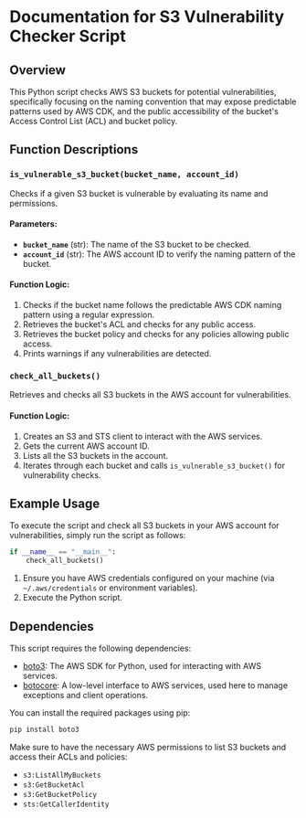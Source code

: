 # Documentation for S3 Vulnerability Checker Script

## Overview
This Python script checks AWS S3 buckets for potential vulnerabilities, specifically focusing on the naming convention that may expose predictable patterns used by AWS CDK, and the public accessibility of the bucket's Access Control List (ACL) and bucket policy.

## Function Descriptions

### `is_vulnerable_s3_bucket(bucket_name, account_id)`
Checks if a given S3 bucket is vulnerable by evaluating its name and permissions.

#### Parameters:
- **`bucket_name`** (str): The name of the S3 bucket to be checked.
- **`account_id`** (str): The AWS account ID to verify the naming pattern of the bucket.

#### Function Logic:
1. Checks if the bucket name follows the predictable AWS CDK naming pattern using a regular expression.
2. Retrieves the bucket's ACL and checks for any public access.
3. Retrieves the bucket policy and checks for any policies allowing public access.
4. Prints warnings if any vulnerabilities are detected.

### `check_all_buckets()`
Retrieves and checks all S3 buckets in the AWS account for vulnerabilities.

#### Function Logic:
1. Creates an S3 and STS client to interact with the AWS services.
2. Gets the current AWS account ID.
3. Lists all the S3 buckets in the account.
4. Iterates through each bucket and calls `is_vulnerable_s3_bucket()` for vulnerability checks.

## Example Usage
To execute the script and check all S3 buckets in your AWS account for vulnerabilities, simply run the script as follows:

```python
if __name__ == "__main__":
    check_all_buckets()
```

1. Ensure you have AWS credentials configured on your machine (via `~/.aws/credentials` or environment variables).
2. Execute the Python script.

## Dependencies
This script requires the following dependencies:

- [boto3](https://boto3.amazonaws.com/v1/documentation/api/latest/index.html): The AWS SDK for Python, used for interacting with AWS services.
- [botocore](https://botocore.amazonaws.com/v1/documentation/api/latest/index.html): A low-level interface to AWS services, used here to manage exceptions and client operations.

You can install the required packages using pip:

```bash
pip install boto3
```

Make sure to have the necessary AWS permissions to list S3 buckets and access their ACLs and policies:

- `s3:ListAllMyBuckets`
- `s3:GetBucketAcl`
- `s3:GetBucketPolicy`
- `sts:GetCallerIdentity`